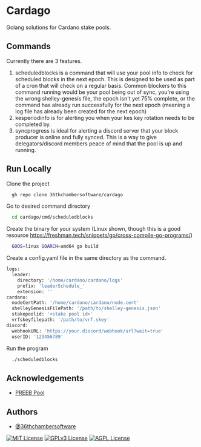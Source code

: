 # Cardago

Golang solutions for Cardano stake pools.

## Commands

Currently there are 3 features.

1. scheduledblocks is a command that will use your pool info to check for scheduled blocks in the next epoch. This is designed to be used as part of a cron that will check on a regular basis. Common blockers to this command running would be your pool being out of sync, you're using the wrong shelley-genesis file, the epoch isn't yet 75% complete, or the command has already run successfully for the next epoch (meaning a log file has already been created for the next epoch)
2. kesperiodinfo is for alerting you when your kes key rotation needs to be completed by.
3. syncprogress is ideal for alerting a discord server that your block producer is online and fully synced. This is a way to give delegators/discord members peace of mind that the pool is up and running.

## Run Locally

Clone the project

```bash
  gh repo clone 36thchambersoftware/cardago
```

Go to desired command directory

```bash
  cd cardago/cmd/scheduledblocks
```

Create the binary for your system (Linux shown, though this is a good resource https://freshman.tech/snippets/go/cross-compile-go-programs/)

```bash
  GOOS=linux GOARCH=amd64 go build
```

Create a config.yaml file in the same directory as the command.

```bash
logs:
  leader:
    directory: '/home/cardano/cardano/logs'
    prefix: 'leaderSchedule_'
    extension: ''
cardano:
  nodeCertPath: '/home/cardano/cardano/node.cert'
  shelleyGenesisFilePath: '/path/to/shelley-genesis.json'
  stakepoolid: '<stake pool id>'
  vrfskeyfilepath: '/path/to/vrf.skey'
discord:
  webhookURL: 'https://your.discord/webhook/url?wait=true'
  userID: '123456789'
```

Run the program

```bash
  ./scheduledblocks
```

## Acknowledgements

- [PREEB Pool](https://preeb.cloud)

## Authors

- [@36thchambersoftware](https://github.com/36thchambersoftware)

[![MIT License](https://img.shields.io/badge/License-MIT-green.svg)](https://choosealicense.com/licenses/mit/)
[![GPLv3 License](https://img.shields.io/badge/License-GPL%20v3-yellow.svg)](https://opensource.org/licenses/)
[![AGPL License](https://img.shields.io/badge/license-AGPL-blue.svg)](http://www.gnu.org/licenses/agpl-3.0)
